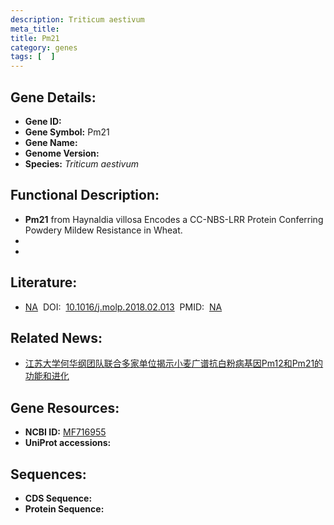 ```yaml
---
description: Triticum aestivum
meta_title:
title: Pm21
category: genes
tags: [  ]
---
```


## Gene Details:
- **Gene ID:**	[](https://www.maizegdb.org/gene_center/gene/)
- **Gene Symbol:** Pm21
- **Gene Name:** 
- **Genome Version:** [](https://www.maizegdb.org/genome/assembly/)
- **Species:** *Triticum aestivum*

## Functional Description:
   - **Pm21** from Haynaldia villosa Encodes a CC-NBS-LRR Protein Conferring Powdery Mildew Resistance in Wheat.
   - 
   - 

## Literature:
   - [NA]( https://www.sciencedirect.com/science/article/pii/S1674205218300856?via%3Dihub)&nbsp;&nbsp;DOI:&nbsp;&nbsp;[10.1016/j.molp.2018.02.013](https://www.sciencedirect.com/science/article/pii/S1674205218300856?via%3Dihub)&nbsp;&nbsp;PMID:&nbsp;&nbsp;[NA](https://pubmed.ncbi.nlm.nih.gov/NA/)

## Related News:
   - [江苏大学何华纲团队联合多家单位揭示小麦广谱抗白粉病基因Pm12和Pm21的功能和进化](https://mp.weixin.qq.com/s?__biz=MzIyOTY2NDYyNQ==&mid=2247558231&idx=6&sn=cbc465668066dc0bad08ce259c29b560&chksm=e8bc9649dfcb1f5fc9e86041e716f620632522ed4dc803846b0db3eab46e1400ee8bdbcb1c58&scene=27#wechat_redirect)

## Gene Resources:
- **NCBI ID:** [MF716955](https://www.ncbi.nlm.nih.gov/gene/?term=MF716955)
- **UniProt accessions:** [](https://www.uniprot.org/uniprotkb//entry)

## Sequences:
- **CDS Sequence:**
- **Protein Sequence:**
